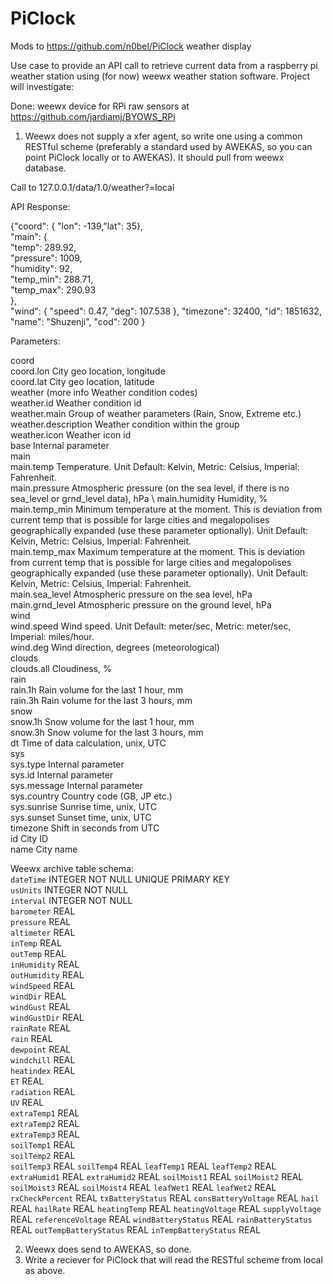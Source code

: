 # PiClock
Mods to https://github.com/n0bel/PiClock weather display

Use case to provide an API call to retrieve current data from a raspberry pi weather station using (for now) weewx weather station software. Project will investigate:

Done: weewx device for RPi raw sensors at https://github.com/jardiamj/BYOWS_RPi

1. Weewx does not supply a xfer agent, so write one using a common RESTful scheme (preferably a standard used by AWEKAS, so you can point PiClock locally or to AWEKAS). It should pull from weewx database.

Call to 127.0.0.1/data/1.0/weather?=local

API Response:

{"coord": { "lon": -139,"lat": 35},  \
  "main": {  \
    "temp": 289.92, \
    "pressure": 1009, \
    "humidity": 92, \
    "temp_min": 288.71, \
    "temp_max": 290.93 \
  }, \
  "wind": {
    "speed": 0.47,
    "deg": 107.538
  },
  "timezone": 32400,
  "id": 1851632,
  "name": "Shuzenji",
  "cod": 200
}



Parameters:

coord \
coord.lon City geo location, longitude \
coord.lat City geo location, latitude \
weather (more info Weather condition codes) \
weather.id Weather condition id \
weather.main Group of weather parameters (Rain, Snow, Extreme etc.) \
weather.description Weather condition within the group \
weather.icon Weather icon id \
base Internal parameter \
main \
main.temp Temperature. Unit Default: Kelvin, Metric: Celsius, Imperial: Fahrenheit. \
main.pressure Atmospheric pressure (on the sea level, if there is no sea_level or grnd_level data), hPa \ 
main.humidity Humidity, % \
main.temp_min Minimum temperature at the moment. This is deviation from current temp that is possible for large cities and megalopolises geographically expanded (use these parameter optionally). Unit Default: Kelvin, Metric: Celsius, Imperial: Fahrenheit. \
main.temp_max Maximum temperature at the moment. This is deviation from current temp that is possible for large cities and megalopolises geographically expanded (use these parameter optionally). Unit Default: Kelvin, Metric: Celsius, Imperial: Fahrenheit. \
main.sea_level Atmospheric pressure on the sea level, hPa \
main.grnd_level Atmospheric pressure on the ground level, hPa \
wind \
wind.speed Wind speed. Unit Default: meter/sec, Metric: meter/sec, Imperial: miles/hour. \
wind.deg Wind direction, degrees (meteorological) \
clouds \
clouds.all Cloudiness, % \
rain \
rain.1h Rain volume for the last 1 hour, mm \
rain.3h Rain volume for the last 3 hours, mm \
snow \
snow.1h Snow volume for the last 1 hour, mm \
snow.3h Snow volume for the last 3 hours, mm \
dt Time of data calculation, unix, UTC \
sys \
sys.type Internal parameter \
sys.id Internal parameter \
sys.message Internal parameter \
sys.country Country code (GB, JP etc.) \
sys.sunrise Sunrise time, unix, UTC \
sys.sunset Sunset time, unix, UTC \
timezone Shift in seconds from UTC \
id City ID \
name City name 

Weewx archive table schema: \
`dateTime` INTEGER NOT NULL UNIQUE PRIMARY KEY \
`usUnits` INTEGER NOT NULL \
`interval` INTEGER NOT NULL \
`barometer` REAL \
`pressure` REAL \
`altimeter` REAL \
`inTemp` REAL \
`outTemp` REAL \
`inHumidity` REAL \
`outHumidity` REAL \
`windSpeed` REAL \
`windDir` REAL \
`windGust` REAL \
`windGustDir` REAL \
`rainRate` REAL \
`rain` REAL \
`dewpoint` REAL \
`windchill` REAL \
`heatindex` REAL \
`ET` REAL \
`radiation` REAL \
`UV` REAL \
`extraTemp1` REAL \
`extraTemp2` REAL \
`extraTemp3` REAL \
`soilTemp1` REAL \
`soilTemp2` REAL \
`soilTemp3` REAL
`soilTemp4` REAL
`leafTemp1` REAL
`leafTemp2` REAL
`extraHumid1` REAL
`extraHumid2` REAL
`soilMoist1` REAL
`soilMoist2` REAL
`soilMoist3` REAL
`soilMoist4` REAL
`leafWet1` REAL
`leafWet2` REAL
`rxCheckPercent` REAL
`txBatteryStatus` REAL
`consBatteryVoltage` REAL
`hail` REAL
`hailRate` REAL
`heatingTemp` REAL
`heatingVoltage` REAL
`supplyVoltage` REAL
`referenceVoltage` REAL
`windBatteryStatus` REAL
`rainBatteryStatus` REAL
`outTempBatteryStatus` REAL
`inTempBatteryStatus` REAL


2. Weewx does send to AWEKAS, so done.
3. Write a reciever for PiClock that will read the RESTful scheme from local as above.

